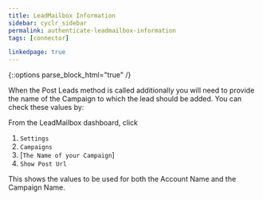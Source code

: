 ```yaml
---
title: LeadMailbox Information
sidebar: cyclr_sidebar
permalink: authenticate-leadmailbox-information
tags: [connector]

linkedpage: true
---
```

{::options parse_block_html="true" /}
<section class="card">

When the Post Leads method is called additionally you will need to provide the name of the Campaign to which the lead should be added.  You can check these values by:

From the LeadMailbox dashboard, click 
1. ``Settings``
2. ``Campaigns``
3. [``The Name of your Campaign``]
4. ``Show Post Url``

This shows the values to be used for both the Account Name and the Campaign Name.

</section>
